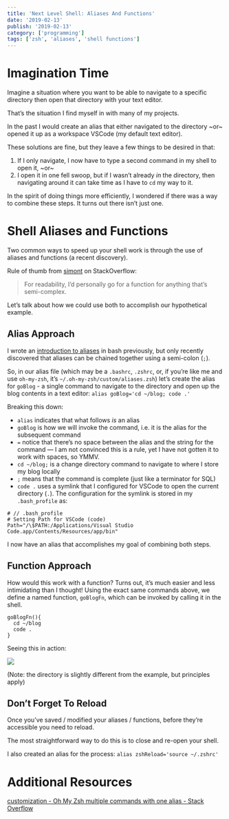 ```yaml
---
title: 'Next Level Shell: Aliases And Functions'
date: '2019-02-13'
publish: '2019-02-13'
category: ['programming']
tags: ['zsh', 'aliases', 'shell functions']
---
```


# Imagination Time

Imagine a situation where you want to be able to navigate to a specific directory then open that directory with your text editor.

That’s the situation I find myself in with many of my projects.

In the past I would create an alias that either navigated to the directory ~or~ opened it up as a workspace VSCode (my default text editor).

These solutions are fine, but they leave a few things to be desired in that:

1. If I only navigate, I now have to type a second command in my shell to open it, ~or~
2. I open it in one fell swoop, but if I wasn’t already _in_ the directory, then navigating around it can take time as I have to `cd` my way to it.

In the spirit of doing things more efficiently, I wondered if there was a way to combine these steps. It turns out there isn’t just one.

# Shell Aliases and Functions

Two common ways to speed up your shell work is through the use of aliases and functions (a recent discovery).

Rule of thumb from [simont](https://stackoverflow.com/users/1084945/simont) on StackOverflow:

> For readability, I’d personally go for a function for anything that’s semi-complex.

Let’s talk about how we could use both to accomplish our hypothetical example.

## Alias Approach

I wrote an [introduction to aliases](https://www.stephencharlesweiss.com/2018-09-05/aliases-and-the-bash_profile/) in bash previously, but only recently discovered that aliases can be chained together using a semi-colon (`;`).

So, in our alias file (which may be a `.bashrc`, `.zshrc`, or, if you’re like me and use `oh-my-zsh`, it’s `~/.oh-my-zsh/custom/aliases.zsh`) let’s create the alias for `goBlog` - a single command to navigate to the directory and open up the blog contents in a text editor: `alias goBlog='cd ~/blog; code .'`

Breaking this down:

-   `alias` indicates that what follows _is_ an alias
-   `goBlog` is how we will invoke the command, i.e. it is the alias for the subsequent command
-   `=` notice that there’s no space between the alias and the string for the command — I am not convinced this is a rule, yet I have not gotten it to work with spaces, so YMMV.
-   `cd ~/blog;` is a change directory command to navigate to where I store my blog locally
-   `;` means that the command is complete (just like a terminator for SQL)
-   `code .` uses a symlink that I configured for VSCode to open the current directory (`.`). The configuration for the symlink is stored in my `.bash_profile` as:

```vim
# // .bash_profile
# Setting Path for VSCode (code)
Path="/\$PATH:/Applications/Visual Studio Code.app/Contents/Resources/app/bin"
```

I now have an alias that accomplishes my goal of combining both steps.

## Function Approach

How would this work with a function? Turns out, it’s much easier and less intimidating than I thought!
Using the exact same commands above, we define a named function, `goBlogFn`, which can be invoked by calling it in the shell.

```vim
goBlogFn(){
  cd ~/blog
  code .
}
```

Seeing this in action:

![](https://res.cloudinary.com/scweiss1/image/upload/v1593193604/code-comments/next-level-shell-aliases-and-functions/blogFn_oavgwl.png)

(Note: the directory is slightly different from the example, but principles apply)

## Don’t Forget To Reload

Once you’ve saved / modified your aliases / functions, before they’re accessible you need to reload.

The most straightforward way to do this is to close and re-open your shell.

I also created an alias for the process: `alias zshReload='source ~/.zshrc'`

# Additional Resources

[customization - Oh My Zsh multiple commands with one alias - Stack Overflow](https://stackoverflow.com/questions/19255030/oh-my-zsh-multiple-commands-with-one-alias/19264761#19264761)
